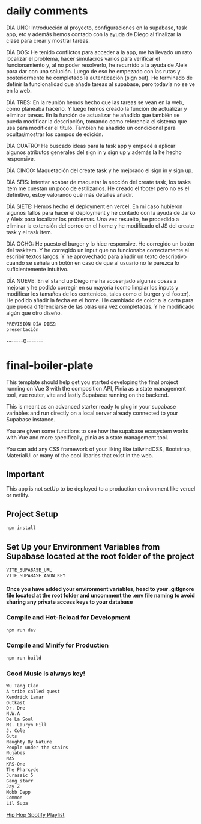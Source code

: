 # daily comments

DÍA UNO: Introducción al proyecto, configuraciones en la supabase, task app, etc y además hemos contado con la ayuda de Diego al finalizar la clase para crear y mostrar tareas.

DÍA DOS: He tenido conflictos para acceder a la app, me ha llevado un rato localizar el problema, hacer simulacros varios para verificar el funcionamiento y, al no poder resolverlo, he recurrido a la ayuda de Aleix para dar con una solución. Luego de eso he empezado con las rutas y posteriormente he completado la autenticación (sign out).
He terminado de definir la funcionalidad que añade tareas al supabase, pero todavía no se ve en la web.

DÍA TRES: En la reunión hemos hecho que las tareas se vean en la web, como planeaba hacerlo. Y luego hemos creado la función de actualizar y eliminar tareas. En la función de actualizar he añadido que también se pueda modificar la descripción, tomando como referencia el sistema que usa para modificar el título. También he añadido un condicional para ocultar/mostrar los campos de edición.

DÍA CUATRO: He buscado ideas para la task app y empecé a aplicar algunos atributos generales del sign in y sign up y además la he hecho responsive.

DÍA CINCO: Maquetación del create task y he mejorado el sign in y sign up.

DÍA SEIS: Intentar acabar de maquetar la sección del create task, los tasks item me cuestan un poco de estilizarlos. He creado el footer pero no es el definitivo, estoy valorando qué más detalles añadir.

DÍA SIETE: Hemos hecho el deployment en vercel. En mi caso hubieron algunos fallos para hacer el deployment y he contado con la ayuda de Jarko y Aleix para localizar los problemas. Una vez resuelto, he procedido a eliminar la extensión del correo en el home y he modificado el JS del create task y el task item.

DÍA OCHO:
He puesto el burger y lo hice responsive. He corregido un botón del taskitem. Y he corregido un input que no funcionaba correctamente al escribir textos largos. Y he aprovechado para añadir un texto descriptivo cuando se señala un botón en caso de que al usuario no le parezca lo suficientemente intuitivo.

DÍA NUEVE:
En el stand up Diego me ha acosenjado algunas cosas a mejorar y he podido corregir en su mayoría (como limpiar los inputs y modificar los tamaños de los contenidos, tales como el burger y el footer).
He podido añadir la fecha en el home. He cambiado de color a la carta para que pueda diferenciarse de las otras una vez completadas. Y he modificado algún que otro diseño.

```sh
PREVISIÓN DÍA DIEZ:
presentación
```

-------0-------

# final-boiler-plate

This template should help get you started developing the final project running on Vue 3 with the composition API, Pinia as a state management tool, vue router, vite and lastly Supabase running on the backend.

This is meant as an advanced starter ready to plug in your supabase variables and run directly on a local server already connected to your Supabase instance.

You are given some functions to see how the supabase ecosystem works with Vue and more specifically, pinia as a state management tool.

You can add any CSS framework of your liking like tailwindCSS, Bootstrap, MaterialUI or many of the cool libaries that exist in the web.

## Important

This app is not setUp to be deployed to a production environment like vercel or netlify.

## Project Setup

```sh
npm install
```

## Set Up your Environment Variables from Supabase located at the root folder of the project

```sh
VITE_SUPABASE_URL
VITE_SUPABASE_ANON_KEY
```

#### Once you have added your environment variables, head to your .gitIgnore file located at the root folder and uncomment the .env file naming to avoid sharing any private access keys to your database

### Compile and Hot-Reload for Development

```sh
npm run dev
```

### Compile and Minify for Production

```sh
npm run build
```

### Good Music is always key!

```sh
Wu Tang Clan
A tribe called quest
Kendrick Lamar
Outkast
Dr. Dre
N.W.A
De La Soul
Ms. Lauryn Hill
J. Cole
Guts
Naughty By Nature
People under the stairs
Nujabes
NAS
KRS-One
The Pharcyde
Jurassic 5
Gang starr
Jay Z
Mobb Depp
Common
Lil Supa
```

[Hip Hop Spotify Playlist](https://open.spotify.com/playlist/4vKftyhS1gQovakehVcq1u?si=a7a119382dfe40da)

